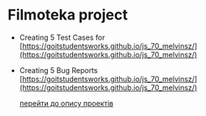 # Filmoteka project
+ Creating 5 Test Cases for [https://goitstudentsworks.github.io/js_70_melvinsz/](https://goitstudentsworks.github.io/js_70_melvinsz/)
+ Creating 5 Bug Reports [https://goitstudentsworks.github.io/js_70_melvinsz/](https://goitstudentsworks.github.io/js_70_melvinsz/)

  [перейти до опису проектів](https://github.com/makstyt/pet_projects2023)

